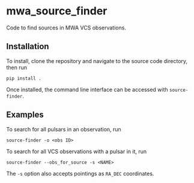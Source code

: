 # mwa_source_finder
Code to find sources in MWA VCS observations.

## Installation
To install, clone the repository and navigate to the source code directory, then run

    pip install .

Once installed, the command line interface can be accessed with `source-finder`.

## Examples
To search for all pulsars in an observation, run

    source-finder -o <obs ID>

To search for all VCS observations with a pulsar in it, run

    source-finder --obs_for_source -s <NAME>

The `-s` option also accepts pointings as `RA_DEC` coordinates.